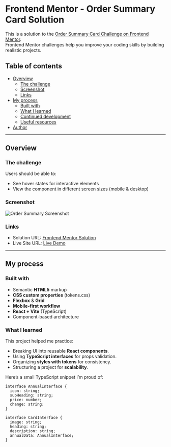 # Frontend Mentor - Order Summary Card Solution

This is a solution to the [Order Summary Card Challenge on Frontend Mentor](https://www.frontendmentor.io/challenges/order-summary-component-QlPmajDUj).  
Frontend Mentor challenges help you improve your coding skills by building realistic projects.

## Table of contents

- [Overview](#overview)
  - [The challenge](#the-challenge)
  - [Screenshot](#screenshot)
  - [Links](#links)
- [My process](#my-process)
  - [Built with](#built-with)
  - [What I learned](#what-i-learned)
  - [Continued development](#continued-development)
  - [Useful resources](#useful-resources)
- [Author](#author)

---

## Overview

### The challenge

Users should be able to:

- See hover states for interactive elements
- View the component in different screen sizes (mobile & desktop)

### Screenshot

![Order Summary Screenshot](./screenshot.jpg)

### Links

- Solution URL: [Frontend Mentor Solution](https://your-solution-url.com)
- Live Site URL: [Live Demo](https://your-live-site-url.com)

---

## My process

### Built with

- Semantic **HTML5** markup
- **CSS custom properties** (tokens.css)
- **Flexbox** & **Grid**
- **Mobile-first workflow**
- **React + Vite** (TypeScript)
- Component-based architecture

### What I learned

This project helped me practice:

- Breaking UI into reusable **React components**.
- Using **TypeScript interfaces** for props validation.
- Organizing **styles with tokens** for consistency.
- Structuring a project for **scalability**.

Here’s a small TypeScript snippet I’m proud of:

```tsx
interface AnnualInterface {
  icon: string;
  subHeading: string;
  price: number;
  change: string;
}

interface CardInterface {
  image: string;
  heading: string;
  description: string;
  annualData: AnnualInterface;
}
